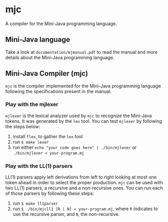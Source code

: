 # mjc

A compiler for the Mini-Java programming language.

## Mini-Java language

Take a look at `documentation/mjmanual.pdf` to read 
the manual and more details about the Mini-Java programming language. 

## Mini-Java Compiler (mjc)

`mjc` is the compiler implemented for the Mini-Java programming
language following the specifications present in the manual.

### Play with the mjlexer

`mjlexer` is the lexical analyzer used by `mjc` to recognize the
Mini-Java tokens. It was generated by the `lex` tool. 
You can test `mjlexer` by following the steps below:

1. install `flex`, to gather the `lex` tool
2. run `$ make lexer`
3. run either `echo "your code goes here" | ./bin/mjlexer` or
    `./bin/mjlexer < your-program.mj`

### Play with the LL(1) parsers

LL(1) parsers apply left derivations from left to right 
looking at most one token ahead in order to select the
proper production. `mjc` can be used with two LL(1) parsers,
a recursive and a non-recursive ones. You can run
each of those parsers by following these steps:

1. run `$ make ll1parser`
2. run `$ ./bin/mjcll1 [R | N] < your-program.mj`, where
`R` indicates to use the recursive parser, and `N`, the non-recursive.
